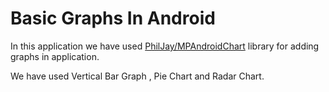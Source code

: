 # Basic Graphs In Android

In this application we have used [PhilJay/MPAndroidChart](https://github.com/PhilJay/MPAndroidChart) library for adding graphs in application.

We have used Vertical Bar Graph , Pie Chart and Radar Chart.
